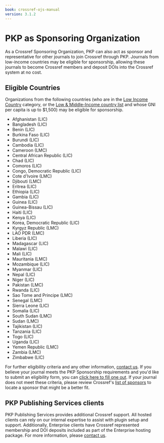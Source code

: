 ```yaml
---
book: crossref-ojs-manual
version: 3.1.2
---
```

# PKP as Sponsoring Organization

As a Crossref Sponsoring Organization, PKP can also act as sponsor and representative for other journals to join Crossref through PKP. Journals from low-income countries may be eligible for sponsorship, allowing these journals to become Crossref members and deposit DOIs into the Crossref system at no cost.

## Eligible Countries

Organizations from the following countries (who are in the [Low Income Country](http://data.worldbank.org/income-level/LIC) category, or the [Low & Middle-Income country list](http://data.worldbank.org/income-level/LMC) and whose GNI per capita is up to $1,500) may be eligible for sponsorship.

- Afghanistan (LIC)
- Bangladesh (LIC)
- Benin (LIC)
- Burkina Faso (LIC)
- Burundi (LIC)
- Cambodia (LIC)
- Cameroon (LMC)
- Central African Republic (LIC)
- Chad (LIC)
- Comoros (LIC)
- Congo, Democratic Republic (LIC)
- Cote d'Ivoire (LMC)
- Djibouti (LMC)
- Eritrea (LIC)
- Ethiopia (LIC)
- Gambia (LIC)
- Guinea (LIC)
- Guinea-Bissau (LIC)
- Haiti (LIC)
- Kenya (LIC)
- Korea, Democratic Republic (LIC)
- Kyrgyz Republic (LMC)
- LAO PDR (LMC)
- Liberia (LIC)
- Madagascar (LIC)
- Malawi (LIC)
- Mali (LIC)
- Mauritania (LMC)
- Mozambique (LIC)
- Myanmar (LIC)
- Nepal (LIC)
- Niger (LIC)
- Pakistan (LMC)
- Rwanda (LIC)
- Sao Tome and Principe (LMC)
- Senegal (LMC)
- Sierra Leone (LIC)
- Somalia (LIC)
- South Sudan (LMC)
- Sudan (LMC)
- Tajikistan (LIC)
- Tanzania (LIC)
- Togo (LIC)
- Uganda (LIC)
- Yemen Republic (LMC)
- Zambia (LMC)
- Zimbabwe (LIC)

For further eligibility criteria and any other information, [contact us](mailto:pkp.contact@gmail.com). If you believe your journal meets the PKP Sponsorship requirements and you'd like to submit an eligibility form, you can [click here to fill one out](http://goo.gl/forms/2mme6t19OBp79ezp2). If your journal does not meet these criteria, please review Crossref's [list of sponsors](https://www.crossref.org/membership/about-sponsors/ ) to locate a sponsor that might be a better fit.

## PKP Publishing Services clients

PKP Publishing Services provides additional Crossref support. All hosted clients can rely on our internal expertise to assist with plugin setup and support. Additionally, Enterprise clients have Crossref represented membership and DOI deposits included as part of the Enterprise hosting package. For more information, please [contact us](mailto:pkp.contact@gmail.com).
